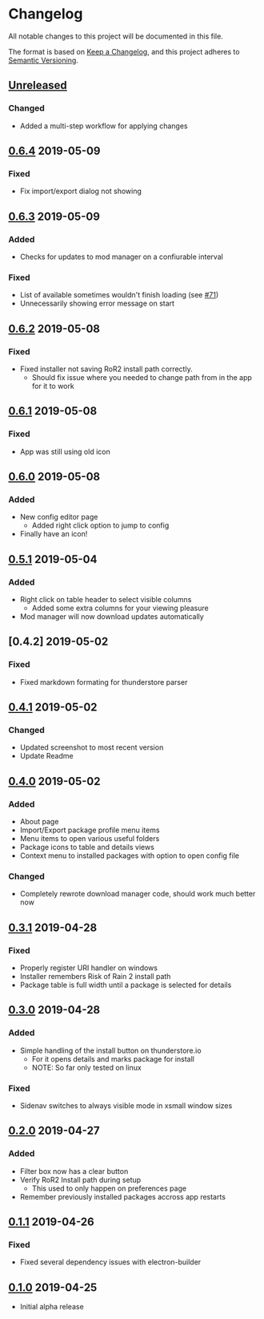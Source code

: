 # Changelog

All notable changes to this project will be documented in this file.

The format is based on [Keep a Changelog](https://keepachangelog.com/en/1.0.0/),
and this project adheres to [Semantic Versioning](https://semver.org/spec/v2.0.0.html).

## [Unreleased]

### Changed

- Added a multi-step workflow for applying changes

## [0.6.4] 2019-05-09

### Fixed

- Fix import/export dialog not showing

## [0.6.3] 2019-05-09

### Added

- Checks for updates to mod manager on a confiurable interval

### Fixed

- List of available sometimes wouldn't finish loading (see [#71](https://github.com/scottbot95/RoR2ModManager/issues/71))
- Unnecessarily showing error message on start

## [0.6.2] 2019-05-08

### Fixed

- Fixed installer not saving RoR2 install path correctly.
    - Should fix issue where you needed to change path from in the app for it to work

## [0.6.1] 2019-05-08

### Fixed

- App was still using old icon

## [0.6.0] 2019-05-08

### Added

- New config editor page
    - Added right click option to jump to config
- Finally have an icon!

## [0.5.1] 2019-05-04

### Added

- Right click on table header to select visible columns
    - Added some extra columns for your viewing pleasure
- Mod manager will now download updates automatically

## [0.4.2] 2019-05-02

### Fixed

- Fixed markdown formating for thunderstore parser

## [0.4.1] 2019-05-02

### Changed

- Updated screenshot to most recent version
- Update Readme

## [0.4.0] 2019-05-02

### Added

- About page
- Import/Export package profile menu items
- Menu items to open various useful folders
- Package icons to table and details views
- Context menu to installed packages with option to open config file

### Changed

- Completely rewrote download manager code, should work much better now

## [0.3.1] 2019-04-28

### Fixed

- Properly register URI handler on windows
- Installer remembers Risk of Rain 2 install path
- Package table is full width until a package is selected for details

## [0.3.0] 2019-04-28

### Added

- Simple handling of the install button on thunderstore.io
  - For it opens details and marks package for install
  - NOTE: So far only tested on linux

### Fixed

- Sidenav switches to always visible mode in xsmall window sizes

## [0.2.0] 2019-04-27

### Added

- Filter box now has a clear button
- Verify RoR2 Install path during setup
  - This used to only happen on preferences page
- Remember previously installed packages accross app restarts

## [0.1.1] 2019-04-26

### Fixed

- Fixed several dependency issues with electron-builder

## [0.1.0] 2019-04-25

- Initial alpha release

[unreleased]: https://github.com/scottbot95/RoR2ModManager/compare/v0.6.4...HEAD
[0.6.4]: https://github.com/scottbot95/RoR2ModManager/compare/v0.6.3...v0.6.4
[0.6.3]: https://github.com/scottbot95/RoR2ModManager/compare/v0.6.2...v0.6.3
[0.6.2]: https://github.com/scottbot95/RoR2ModManager/compare/v0.6.1...v0.6.2
[0.6.1]: https://github.com/scottbot95/RoR2ModManager/compare/v0.6.0...v0.6.1
[0.6.0]: https://github.com/scottbot95/RoR2ModManager/compare/v0.5.1...v0.6.0
[0.5.1]: https://github.com/scottbot95/RoR2ModManager/compare/v0.4.1...v0.5.1
[0.4.1]: https://github.com/scottbot95/RoR2ModManager/compare/v0.4.0...v0.4.1
[0.4.0]: https://github.com/scottbot95/RoR2ModManager/compare/v0.3.1...v0.4.0
[0.3.1]: https://github.com/scottbot95/RoR2ModManager/compare/v0.3.0...v0.3.1
[0.3.0]: https://github.com/scottbot95/RoR2ModManager/compare/v0.2.0...v0.3.0
[0.2.0]: https://github.com/scottbot95/RoR2ModManager/compare/v0.1.1...v0.2.0
[0.1.1]: https://github.com/scottbot95/RoR2ModManager/compare/v0.1.0...v0.1.1
[0.1.0]: https://github.com/scottbot95/RoR2ModManager/releases/tag/v0.1.0
